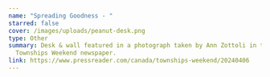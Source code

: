 ```yaml
---
name: "Spreading Goodness - "
starred: false
cover: /images/uploads/peanut-desk.png
type: Other
summary: Desk & wall featured in a photograph taken by Ann Zottoli in the
  Townships Weekend newspaper.
link: https://www.pressreader.com/canada/townships-weekend/20240406
---
```

